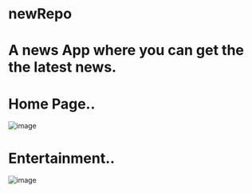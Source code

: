 # newRepo

 # A news App where you can get the the latest news.
# Home Page..
![image](https://user-images.githubusercontent.com/23735926/50748171-fef15c80-125d-11e9-96d6-800c02d1e5f3.png)

# Entertainment..
![image](https://user-images.githubusercontent.com/23735926/50748222-4e378d00-125e-11e9-9df5-a4a99f800252.png)
